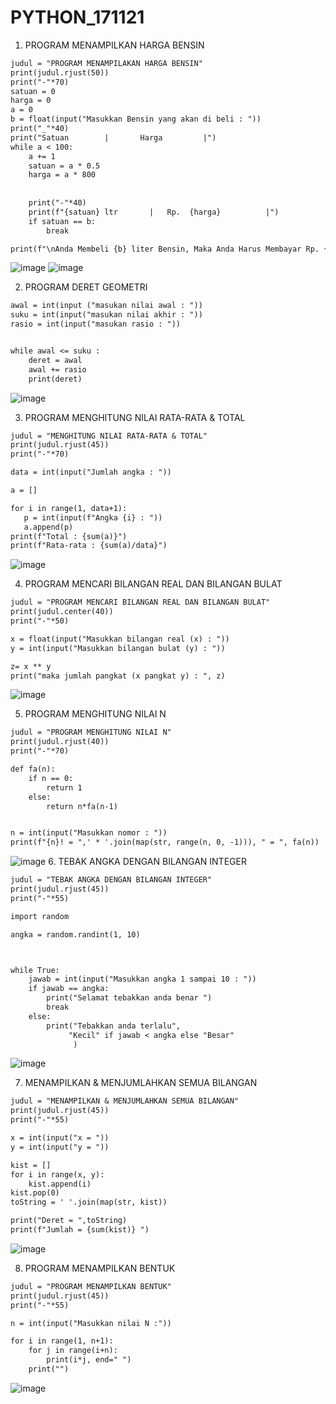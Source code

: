# PYTHON_171121

1. PROGRAM MENAMPILKAN HARGA BENSIN

```y
judul = "PROGRAM MENAMPILAKAN HARGA BENSIN"
print(judul.rjust(50))
print("-"*70)
satuan = 0
harga = 0
a = 0
b = float(input("Masukkan Bensin yang akan di beli : "))
print("_"*40)
print("Satuan        |       Harga         |")
while a < 100:
    a += 1
    satuan = a * 0.5
    harga = a * 800
    
        
    print("-"*40)
    print(f"{satuan} ltr       |   Rp.  {harga}          |")
    if satuan == b:
        break

print(f"\nAnda Membeli {b} liter Bensin, Maka Anda Harus Membayar Rp. {harga}")
```
![image](https://user-images.githubusercontent.com/93015185/142193665-080c2af8-52be-4c2e-b260-7e8f5feaaf34.png)
![image](https://user-images.githubusercontent.com/93015185/142193698-5fa05248-8186-4cff-81e3-7d3cc4b0661b.png)

2. PROGRAM DERET GEOMETRI

```y
awal = int(input ("masukan nilai awal : "))
suku = int(input("masukan nilai akhir : "))
rasio = int(input("masukan rasio : "))


while awal <= suku :
    deret = awal
    awal += rasio
    print(deret)
```
![image](https://user-images.githubusercontent.com/93015185/142194788-42302082-c292-4bfe-8e4b-052a9a34b122.png)

3. PROGRAM MENGHITUNG NILAI RATA-RATA & TOTAL

```y
judul = "MENGHITUNG NILAI RATA-RATA & TOTAL"
print(judul.rjust(45))
print("-"*70)

data = int(input("Jumlah angka : "))

a = []

for i in range(1, data+1):
   p = int(input(f"Angka {i} : "))
   a.append(p)
print(f"Total : {sum(a)}")    
print(f"Rata-rata : {sum(a)/data}")
```
![image](https://user-images.githubusercontent.com/93015185/142196198-6317b2cf-a7a0-407b-b971-2d1bd3033a1d.png)

4. PROGRAM MENCARI BILANGAN REAL DAN BILANGAN BULAT

```y
judul = "PROGRAM MENCARI BILANGAN REAL DAN BILANGAN BULAT"
print(judul.center(40))
print("-"*50)

x = float(input("Masukkan bilangan real (x) : "))
y = int(input("Masukkan bilangan bulat (y) : "))

z= x ** y
print("maka jumlah pangkat (x pangkat y) : ", z)

```
![image](https://user-images.githubusercontent.com/93015185/142197929-f275a51a-4fc2-4c73-862e-8129330a6493.png)

5. PROGRAM MENGHITUNG NILAI N

```y
judul = "PROGRAM MENGHITUNG NILAI N"
print(judul.rjust(40))
print("-"*70)

def fa(n):
    if n == 0:
        return 1
    else:
        return n*fa(n-1)


n = int(input("Masukkan nomor : "))
print(f"{n}! = ",' * '.join(map(str, range(n, 0, -1))), " = ", fa(n))
```
![image](https://user-images.githubusercontent.com/93015185/142198165-005c710e-872a-49d1-97c4-52c14eb619a8.png)
6. TEBAK ANGKA DENGAN BILANGAN INTEGER

```y
judul = "TEBAK ANGKA DENGAN BILANGAN INTEGER"
print(judul.rjust(45))
print("-"*55)

import random

angka = random.randint(1, 10)



while True:
    jawab = int(input("Masukkan angka 1 sampai 10 : "))
    if jawab == angka:
        print("Selamat tebakkan anda benar ")
        break
    else:
        print("Tebakkan anda terlalu",
             "Kecil" if jawab < angka else "Besar"
              )
```
![image](https://user-images.githubusercontent.com/93015185/142199766-567fa51c-8ced-435c-9089-c314e76173dc.png)

7. MENAMPILKAN & MENJUMLAHKAN SEMUA BILANGAN

```y
judul = "MENAMPILKAN & MENJUMLAHKAN SEMUA BILANGAN"
print(judul.rjust(45))
print("-"*55)

x = int(input("x = "))
y = int(input("y = "))

kist = []
for i in range(x, y):
    kist.append(i) 
kist.pop(0)
toString = ' '.join(map(str, kist))

print("Deret = ",toString)
print(f"Jumlah = {sum(kist)} ")
```
![image](https://user-images.githubusercontent.com/93015185/142200388-6c70e737-555e-462a-8219-f9f28baa69f2.png)

8. PROGRAM MENAMPILKAN BENTUK

```y
judul = "PROGRAM MENAMPILKAN BENTUK"
print(judul.rjust(45))
print("-"*55)

n = int(input("Masukkan nilai N :"))

for i in range(1, n+1):
    for j in range(i+n):
        print(i*j, end=" ")
    print("")
```
![image](https://user-images.githubusercontent.com/93015185/142201270-eff3a099-a83c-44c2-97cb-4f8302ba0122.png)

   
